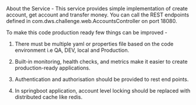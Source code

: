 About the Service -
This service provides simple implementation of create account, get account and transfer money.
You can call the REST endpoints defined in com.dws.challenge.web.AccountsController on port 18080.

To make this code production ready few things can be improved -

1) There must be multiple yaml or properties file based on the code environment i.e QA, DEV, local and Production.

2) Built-in monitoring, health checks, and metrics make it easier to create production-ready applications.

3) Authentication and authorisation should be provided to rest end points.

4) In springboot application, account level locking should be replaced with distributed cache like redis.